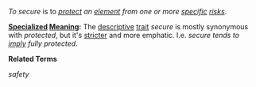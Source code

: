 *To secure* is to *[protect](https://github.com/gcassel/Modular-Organization-Terminology/blob/master/terms/protect.md) an [element](https://github.com/gcassel/Modular-Organization-Terminology/blob/master/terms/element.md) from one or more [specific](https://github.com/gcassel/Modular-Organization-Terminology/blob/master/terms/specific.md) [risks](https://github.com/gcassel/Modular-Organization-Terminology/blob/master/terms/risk.md)*.

**[Specialized](https://github.com/gcassel/Modular-Organization-Terminology/blob/master/terms/specialize.md) [Meaning](https://github.com/gcassel/Modular-Organization-Terminology/blob/master/terms/mean.md):**  The [descriptive](https://github.com/gcassel/Modular-Organization-Terminology/blob/master/terms/describe.md) [trait](https://github.com/gcassel/Modular-Organization-Terminology/blob/master/terms/trait.md) *secure* is mostly synonymous with *protected*, but it's [stricter](https://github.com/gcassel/Modular-Organization-Terminology/blob/master/terms/strict.md) and more emphatic.  I.e. *secure tends to [imply](https://github.com/gcassel/Modular-Organization-Terminology/blob/master/terms/imply.md) fully protected*. 

**Related Terms**

*safety*
